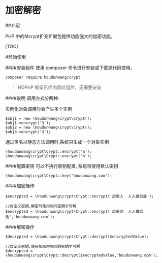 # 加密解密

##介绍

PHP 中的Mcrypt扩充扩展包提供功能强大的加密功能。

[TOC]

#开始使用

####安装组件
使用 composer 命令进行安装或下载源代码使用。

```
composer require houdunwang/crypt
```
> HDPHP 框架已经内置此组件，无需要安装

####说明
调用方式分两种:

实例化对象调用时会产生多个实例
```
$obj1 = new \houdunwang\crypt\Crypt();
$obj1->encrypt('3');
$obj2 = new \houdunwang\crypt\Crypt();
$obj3->encrypt('3');
```

通过类名以静态方法调用时,系统只生成一个对象实例
```
\houdunwang\crypt\Crypt::encrypt('a');
\houdunwang\crypt\Crypt::encrypt('b');
```

####配置密钥
可以不执行密钥配置, 系统将使用默认密钥
```
\houdunwang\crypt\Crypt::key('houdunwang.com');
```

####加密操作
```
$encrypted = \houdunwang\crypt\Crypt::encrypt('后盾人  人人做后盾');
```

```
//自定义密钥,解密时使用相同密钥才可解
$encrypted = \houdunwang\crypt\Crypt::encrypt('后盾网  人人做后盾','houdunwang.com');
```

####解密操作
```
$decrypted = \houdunwang\crypt\Crypt::decrypt($encryptedValue);
```
```
//自定义密钥,使用加密时相同的密钥才可解
$decrypted = \houdunwang\crypt\Crypt::decrypt($encryptedValue,'houdunwang.com');
```